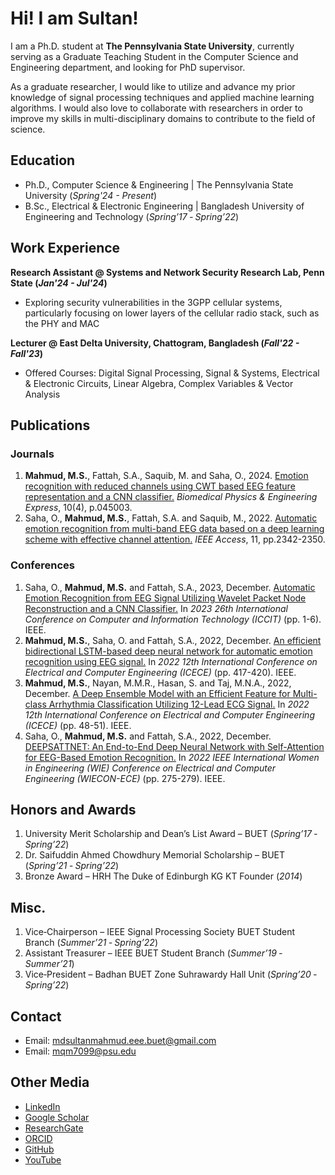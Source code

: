 # Hi! I am Sultan!
I am a Ph.D. student at **The Pennsylvania State University**, currently serving as a Graduate Teaching Student in the Computer Science and Engineering department, and looking for PhD supervisor.

As a graduate researcher, I would like to utilize and advance my prior knowledge of signal processing techniques and applied machine learning algorithms. I would also love to collaborate with researchers in order to improve my skills in multi-disciplinary domains to contribute to the field of science.

## Education
- Ph.D., Computer Science & Engineering | The Pennsylvania State University (_Spring'24 - Present_)								       				        		
- B.Sc., Electrical & Electronic Engineering | Bangladesh University of Engineering and Technology (_Spring’17 ‑ Spring’22_)

## Work Experience
**Research Assistant @ Systems and Network Security Research Lab, Penn State (_Jan'24 - Jul'24_)**
- Exploring security vulnerabilities in the 3GPP cellular systems, particularly focusing on lower layers of the cellular radio stack, such as the PHY and MAC

**Lecturer @ East Delta University, Chattogram, Bangladesh (_Fall'22 - Fall'23_)**
- Offered Courses: Digital Signal Processing, Signal & Systems, Electrical & Electronic Circuits, Linear Algebra, Complex Variables & Vector Analysis

## Publications
### Journals

1. **Mahmud, M.S.**, Fattah, S.A., Saquib, M. and Saha, O., 2024. [Emotion recognition with reduced channels using CWT based EEG feature representation and a CNN classifier.](https://iopscience.iop.org/article/10.1088/2057-1976/ad31f9/meta) _Biomedical Physics & Engineering Express_, 10(4), p.045003.
2. Saha, O., **Mahmud, M.S.**, Fattah, S.A. and Saquib, M., 2022. [Automatic emotion recognition from multi-band EEG data based on a deep learning scheme with effective channel attention.](https://doi.org/10.1109/ACCESS.2022.3224725) _IEEE Access_, 11, pp.2342-2350.

### Conferences

1. Saha, O., **Mahmud, M.S.** and Fattah, S.A., 2023, December. [Automatic Emotion Recognition from EEG Signal Utilizing Wavelet Packet Node Reconstruction and a CNN Classifier.](https://doi.org/10.1109/ICCIT60459.2023.10440995) In _2023 26th International Conference on Computer and Information Technology (ICCIT)_ (pp. 1-6). IEEE.
2. **Mahmud, M.S.**, Saha, O. and Fattah, S.A., 2022, December. [An efficient bidirectional LSTM-based deep neural network for automatic emotion recognition using EEG signal.](https://ieeexplore.ieee.org/abstract/document/10088864) In _2022 12th International Conference on Electrical and Computer Engineering (ICECE)_ (pp. 417-420). IEEE.
3. **Mahmud, M.S.**, Nayan, M.M.R., Hasan, S. and Taj, M.N.A., 2022, December. [A Deep Ensemble Model with an Efficient Feature for Multi-class Arrhythmia Classification Utilizing 12-Lead ECG Signal.](https://ieeexplore.ieee.org/abstract/document/10088465) In _2022 12th International Conference on Electrical and Computer Engineering (ICECE)_ (pp. 48-51). IEEE.
4. Saha, O., **Mahmud, M.S.** and Fattah, S.A., 2022, December. [DEEPSATTNET: An End-to-End Deep Neural Network with Self-Attention for EEG-Based Emotion Recognition.](https://doi.org/10.1109/WIECON-ECE57977.2022.10150514) In _2022 IEEE International Women in Engineering (WIE) Conference on Electrical and Computer Engineering (WIECON-ECE)_ (pp. 275-279). IEEE.

## Honors and Awards

1. University Merit Scholarship and Dean’s List Award – BUET (_Spring’17 ‑ Spring’22_)
3. Dr. Saifuddin Ahmed Chowdhury Memorial Scholarship – BUET (_Spring’21 ‑ Spring’22_)
6. Bronze Award – HRH The Duke of Edinburgh KG KT Founder (_2014_)

## Misc.

1. Vice‑Chairperson – IEEE Signal Processing Society BUET Student Branch (_Summer’21 ‑ Spring’22_)
3. Assistant Treasurer – IEEE BUET Student Branch (_Summer’19 ‑ Summer’21_)
4. Vice‑President – Badhan BUET Zone Suhrawardy Hall Unit (_Spring’20 ‑ Spring’22_)

## Contact
- Email: mdsultanmahmud.eee.buet@gmail.com
- Email: mqm7099@psu.edu

## Other Media
- [LinkedIn](https://www.linkedin.com/in/mdsultanmahmudmahadi/)
- [Google Scholar](https://scholar.google.com/citations?user=2lyqtVkAAAAJ&hl=en&authuser=1)
- [ResearchGate](https://www.researchgate.net/profile/Md-Sultan-Mahmud-4)
- [ORCID](https://orcid.org/0000-0003-3210-1773)
- [GitHub](https://github.com/HiIamSultan)
- [YouTube](https://www.youtube.com/@md.sultanmahmud5595)
